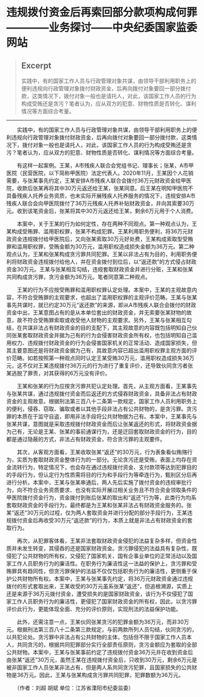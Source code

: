
# 违规拨付资金后再索回部分款项构成何罪————业务探讨——中央纪委国家监委网站

> ## Excerpt
> 实践中，有的国家工作人员与行政管理对象共谋，由领导干部利用职务上的便利违规向行政管理对象拨付财政资金，后再向拨付对象要回一部分拨付款，这类情况下，拨付对象一般也是请托人，对此，该国家工作人员的行为构成受贿还是贪污？笔者认为，应从双方的犯意、财物性质是否转化、谋利情况等方面综合考量。

---
　　实践中，有的国家工作人员与行政管理对象共谋，由领导干部利用职务上的便利违规向行政管理对象拨付财政资金，后再向拨付对象要回一部分拨付款，这类情况下，拨付对象一般也是请托人，对此，该国家工作人员的行为构成受贿还是贪污？笔者认为，应从双方的犯意、财物性质是否转化、谋利情况等方面综合考量。

　　有这样一起案例。王某，A市残疾人联合会党组书记、理事长；张某，A市甲医院（民营医院，以下简称甲医院）法定代表人。2020年11月，王某因个人花销需要，与张某事先约定，王某安排A市残疾人联合会拨付36万元财政资金给甲医院，收款后张某再将其中30万元返还给王某，张某同意。后王某在明知甲医院不具备残疾人托养业务资质，也未实际开展残疾人托养服务的情况下，违规安排A市残疾人联合会向甲医院拨付了36万元残疾人托养补贴财政资金，并向其索要30万元。收到该笔资金后，张某将其中30万元返还给王某，剩余6万元用于个人消费。

　　本案中，关于王某的行为如何定性，存在两种不同观点。第一种观点认为，王某构成受贿罪、滥用职权罪，张某不构成犯罪。王某利用职务便利，将36万元财政资金违规拨付给甲医院后，又向张某索取30万元好处费，王某构成索取型受贿罪和滥用职权罪，受贿金额为30万元，滥用职权造成损失金额为36万元。第二种观点认为，王某和张某构成贪污罪共同犯罪。王某以非法占有为目的，利用职务便利将财政资金违规拨付给他人，并在资金拨付到位后，以“返还款”的方式侵占财政资金30万元。王某与张某相互勾结，违规套取财政资金并进行分赃，王某和张某共同构成贪污罪，贪污金额为36万元。笔者同意第二种观点。

　　王某的行为不应按受贿罪和滥用职权罪认定处理。本案中，王某的主观故意内容，不符合受贿罪的主观要求，也超出了滥用职权罪的主观评价范畴。王某与张某事先共谋时，就已约定30万元“返还款”的来源，即从A市残疾人联合会拨付的财政资金中出，王某意图占有的是从本单位套出的财政资金，并无索要张某财物的故意，故不符合受贿罪索取或收受他人财物的主观要求。另外，王某与张某相互勾结，在共谋非法占有财政资金的目的支配下，其主观故意的内容既包括明知自己伙同张某套取财政资金并据为己有的行为会侵害财政资金所有权，也包括明知自己滥用权力、违规拨付财政资金的行为会侵害国家机关的正常活动、造成国家损失，但其主要意图还是将财政资金据为己有，其故意内容已超出滥用职权罪主观方面的评价范畴。如若按照第一种观点同时认定王某受贿30万元，滥用职权造成损失36万元，这不仅对王某违规拨付36万元的行为进行了重复评价，还导致伙同贪污者张某逃脱了罪责，对其获得的6万元没有评价。

　　王某和张某的行为应按贪污罪共犯认定处理。首先，从主观方面看，王某事先与张某共谋，通过违规拨付资金而后返还的方式侵吞财政资金，具备非法占有财政资金的主观故意。根据刑法第三百八十二条第一款规定，国家工作人员利用职务上的便利，侵吞、窃取、骗取或者以其他手段非法占有公共财物的，是贪污罪。贪污罪的本质在于监守自盗，即用非法手段将公共财物据为己有。本案中，王某事先与张某共谋，意图就是采取违规拨付财政资金而后让张某返还的形式，将财政资金据为己有，无论是王某、张某的事前通谋行为，还是迂回套取财政资金的行为，目的都是通过隐蔽的方式，非法占有财政资金，符合贪污罪的主观要件。

　　其次，从客观方面看，王某收取张某“返还”的30万元，行为表象看似贿赂行为，实质为套取财政资金整体行为的一部分。无论贪污还是受贿，表面上均存在资金流转行为，特定情况下，也会存在通过违规拨付资金、支付款项等达到犯罪目的的手段行为，但认定行为性质需将目的行为和手段行为等牵连行为，甄别区分后再进行分析。本案中，王某与张某串通后，两人先后实施了拨付资金的违规审批行为，向不符合业务资质要求、也没有实际开展过相关业务且不符合资金领取条件的甲医院拨付资金行为，资金拨付到账后张某的取出和“返还”行为等，此类行为均系套取财政资金的手段行为，最终都是为王某和张某非法占有财政资金服务的。张某“返还”30万元的过程，仅为两人套取资金并进行分配的部分手段行为，王某违规拨付资金后再收受30万元“返还款”的行为，本质上就是非法占有财政资金的套取行为。

　　再次，从犯罪客体看，王某非法套取财政资金侵犯的法益复杂多样，但资金性质并未发生转变，其侵吞的还是国家财政资金。贪污罪侵犯的法益具有复杂性，既侵犯了公共财物的所有权，又侵犯了国家机关、国有企事业单位的正常活动以及国家工作人员职务行为的廉洁性。在职务行为廉洁性这一法益的保护上，贪污罪和受贿罪具有趋同性，但贪污罪保护的法益不仅仅包括职务行为的廉洁性，更侧重于保护公共财物所有权。本案中，王某与张某事先约定，将36万元财政资金通过违规拨付的形式套取出来，王某收受的30万元虽系张某“返还”，但追根溯源，实质上还是来源于36万元拨付资金，遭受损失的是国家财政资金，该行为不仅侵犯了国家工作人员职务行为的廉洁性，更侵犯了国家财政资金的所有权，因此，以贪污罪评价此行为，更能体现全面、充分的评价原则，实现刑法的法益保护功能。

　　此外，还需注意一点，王某伙同张某贪污的犯罪金额为36万元，而非30万元。根据刑法第三百八十二条第三款规定，与前两款所列人员勾结，伙同贪污的，以共犯论处。贪污罪中非法占有公共财物的主体，包括但不限于国家工作人员本人，共同贪污的，根据共同犯罪部分实行全部责任原则，贪污金额应为套取的全部公共财物。本案中，王某与张某事前约定了违规拨付资金36万元并在收到资金后由张某“返还”30万元，虽然王某在违规拨付资金后，只收到30万元，剩余6万元是被非国家工作人员张某非法占有，但是两人系共同贪污犯罪，且国家损失的公共财物是36万元。因此，王某与张某构成贪污罪共同犯罪，犯罪数额为36万元。

　　（作者：刘超 胡斌 单位：江苏省溧阳市纪委监委）
